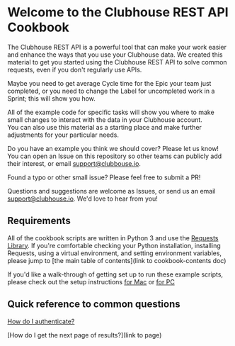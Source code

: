 # Welcome to the Clubhouse REST API Cookbook
The Clubhouse REST API is a powerful tool that can make your work easier and enhance the ways that you use your Clubhouse data. 
We created this material to get you started using the Clubhouse REST API to solve common requests, even if you don't regularly use APIs.

Maybe you need to get average Cycle time for the Epic your team just completed, or you need to change the Label for uncompleted work in a Sprint; this will show you how.

All of the example code for specific tasks will show you where to make small changes to interact with the data in your Clubhouse account.  
You can also use this material as a starting place and make further adjustments for your particular needs.


Do you have an example you think we should cover? Please let us know! You can open an Issue on this repository so other teams can publicly add their interest, or email support@clubbouse.io.

Found a typo or other small issue? Please feel free to submit a PR!

Questions and suggestions are welcome as Issues, or send us an email support@clubhouse.io. We'd love to hear from you!

## Requirements
All of the cookbook scripts are written in Python 3 and use the [Requests Library](http://docs.python-requests.org/en/master/).
If you're comfortable checking your Python installation, installing Requests, using a virtual environment, and setting environment variables, please jump to [the main table of contents](link to cookbook-contents doc)

If you'd like a walk-through of getting set up to run these example scripts, please check out the setup instructions [for Mac](https://github.com/clubhouse/api-cookbook/blob/master/set-up-instructions.md) or [for PC](link)

## Quick reference to common questions

[How do I authenticate?](https://github.com/clubhouse/api-cookbook/blob/master/Authentication.md)

[How do I get the next page of results?](link to page)

